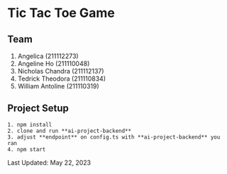 # Tic Tac Toe Game

## Team
1. Angelica (211112273)
2. Angeline Ho (211110048)
3. Nicholas Chandra (211112137)
4. Tedrick Theodora (211110834)
5. William Antoline (211110319)

## Project Setup
```
1. npm install
2. clone and run **ai-project-backend**
3. adjust **endpoint** on config.ts with **ai-project-backend** you ran
4. npm start
```

Last Updated: May 22, 2023
